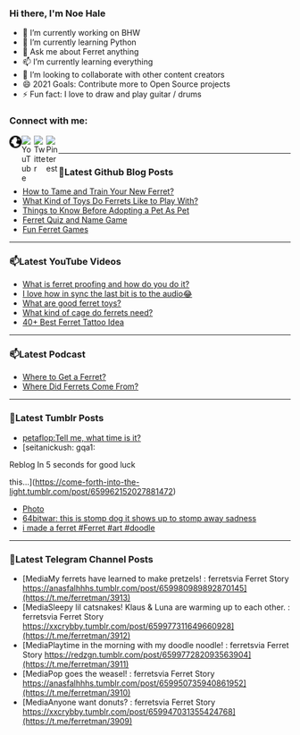 ### Hi there, I'm Noe Hale

- 🔭 I’m currently working on BHW
- 🌱 I’m currently learning Python
- 💬 Ask me about Ferret anything
- 📫 I’m currently learning everything
- 🔭 I’m looking to collaborate with other content creators
- 😄 2021 Goals: Contribute more to Open Source projects
- ⚡ Fun fact: I love to draw and play guitar / drums

### Connect with me:

[<img align="left" alt="ferretvoice.com" width="22px" src="https://raw.githubusercontent.com/iconic/open-iconic/master/svg/globe.svg" />](https://ferretvoice.com)
[<img align="left" alt="YouTube" width="22px" src="https://cdn.jsdelivr.net/npm/simple-icons@v3/icons/youtube.svg" />](https://www.youtube.com/channel/UCk665XTfaMLVwFVWUmgnDiw)
[<img align="left" alt="Twitter" width="22px" src="https://cdn.jsdelivr.net/npm/simple-icons@v3/icons/twitter.svg" />](https://twitter.com/voiceferret)
[<img align="left" alt="Pinterest" width="22px" src="https://cdn.jsdelivr.net/npm/simple-icons@v3/icons/pinterest.svg" />](https://www.pinterest.com/voiceferret/)

<br />

---
### 🔭Latest Github Blog Posts
<!-- GITHUB:START -->
- [How to Tame and Train Your New Ferret?](http://noehale.github.io/how-to-tame-and-train-your-new-ferret/)
- [What Kind of Toys Do Ferrets Like to Play With?](http://noehale.github.io/what-kind-of-toys-do-ferrets-like-to-play-with/)
- [Things to Know Before Adopting a Pet As Pet](http://noehale.github.io/things-to-know-before-adopting-a-pet-as-pet/)
- [Ferret Quiz and Name Game](http://noehale.github.io/ferret-quiz/)
- [Fun Ferret Games](http://noehale.github.io/fun-ferret-games/)
<!-- GITHUB:END -->
---
### 📫Latest YouTube Videos

<!-- YOUTUBE:START -->
- [What is ferret proofing and how do you do it?](https://www.youtube.com/watch?v=81Syh_DJBQQ)
- [I love how in sync the last bit is to the audio😂](https://www.youtube.com/watch?v=WHBeGHwSlGY)
- [What are good ferret toys?](https://www.youtube.com/watch?v=tPxRilBzc0s)
- [What kind of cage do ferrets need?](https://www.youtube.com/watch?v=xzz6hC3sR5A)
- [40+ Best Ferret Tattoo Idea](https://www.youtube.com/watch?v=KIKqduR6Xcs)
<!-- YOUTUBE:END -->

---
### 📫Latest Podcast

<!-- PODCAST:START -->
- [Where to Get a Ferret?](https://anchor.fm/ferretvoice/episodes/Where-to-Get-a-Ferret-erurfu)
- [Where Did Ferrets Come From?](https://anchor.fm/ferretvoice/episodes/Where-Did-Ferrets-Come-From-eruq8g)
<!-- PODCAST:END -->
---
### 📝Latest Tumblr Posts

<!-- TUMBLR:START -->
- [petaflop:Tell me, what time is it?](https://come-forth-into-the-light.tumblr.com/post/659984739413999616)
- [seitanickush:
gqa1:

Reblog In 5 seconds for good luck

​this...](https://come-forth-into-the-light.tumblr.com/post/659962152027881472)
- [Photo](https://come-forth-into-the-light.tumblr.com/post/659939433471197184)
- [64bitwar:
this is stomp dog it shows up to stomp away sadness
](https://come-forth-into-the-light.tumblr.com/post/659894152873574400)
- [i made a ferret #Ferret #art #doodle](https://come-forth-into-the-light.tumblr.com/post/659871542049685504)
<!-- TUMBLR:END -->
---
### 📝Latest Telegram Channel Posts

<!-- TELEGRAM:START -->
- [MediaMy ferrets have learned to make pretzels! : ferretsvia Ferret Story https://anasfalhhhs.tumblr.com/post/659980989892870145](https://t.me/ferretman/3913)
- [MediaSleepy lil catsnakes! Klaus & Luna are warming up to each other. : ferretsvia Ferret Story https://xxcrybby.tumblr.com/post/659977311649660928](https://t.me/ferretman/3912)
- [MediaPlaytime in the morning with my doodle noodle! : ferretsvia Ferret Story https://redzgn.tumblr.com/post/659977282093563904](https://t.me/ferretman/3911)
- [MediaPop goes the weasel! : ferretsvia Ferret Story https://anasfalhhhs.tumblr.com/post/659950735940861952](https://t.me/ferretman/3910)
- [MediaAnyone want donuts? : ferretsvia Ferret Story https://xxcrybby.tumblr.com/post/659947031355424768](https://t.me/ferretman/3909)
<!-- TELEGRAM:END -->
